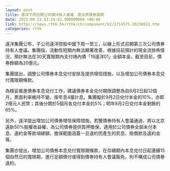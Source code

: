 ```yaml
---
layout: post
title: 遠洋下周召開公司債持有人會議　提出將債券展期
date: 2023-08-22 13:24:02.000000000 +08:00
link: https://news.rthk.hk/rthk/ch/component/k2/1714575-20230822.htm
categories: rthk
---
```


遠洋集團公布，子公司遠洋控股中國下周一至三，以線上形式召開第三次公司債券持有人會議。集團指，流動性短期內無法顯著改善，根據目前預計的現金流排佈情況，預計無法在30天寬限期內支付境內債「18遠洋01」全額本金。截至目前，債券餘額為20億元。

集團提出，調整公司債券本息兌付安排及提供增信措施，以及增加公司債券本息兌付寬限期條款。

為穩妥推進債券本息兌付工作，建議債券本金兌付期限調整為自8月2日起12個月，票面利率維持不變，按年息4厘計息。集團擬於9月2日兌付本金的10%，亦即2億元人民幣；其後分期於5個月各兌付本金的5%；明年8月2日兌付本金剩餘的65%。

另外，遠洋提出增加公司債券增信保障措施，若獲債券持有人會議通過，將以北京遠新50%股權收益權，為公司債券提供質押擔保，適用於公司債券全部未付本息、違約金等款項總額，擔保範圍涵蓋一旦違約而產生的罰息、賠償款及違約金等。

集團亦提出，增加公司債券本息兌付寬限期條款，在存續期內本息兌付日起連續15個自然日的寬限期，進行足額債付或得到債券持有人會議豁免，則不構成公司債券違約。
